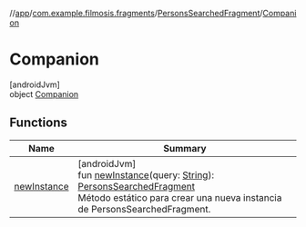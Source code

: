 //[app](../../../../index.md)/[com.example.filmosis.fragments](../../index.md)/[PersonsSearchedFragment](../index.md)/[Companion](index.md)

# Companion

[androidJvm]\
object [Companion](index.md)

## Functions

| Name | Summary |
|---|---|
| [newInstance](new-instance.md) | [androidJvm]<br>fun [newInstance](new-instance.md)(query: [String](https://kotlinlang.org/api/latest/jvm/stdlib/kotlin/-string/index.html)): [PersonsSearchedFragment](../index.md)<br>Método estático para crear una nueva instancia de PersonsSearchedFragment. |

